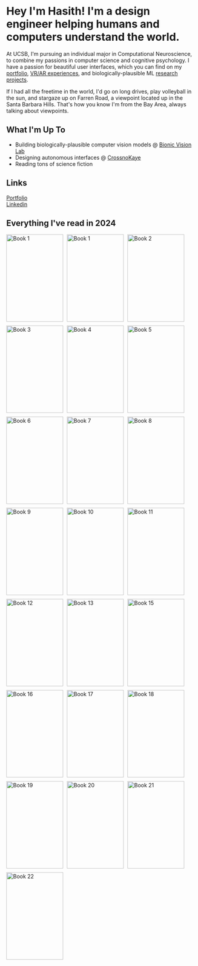 # Hey I'm Hasith! I'm a design engineer helping humans and computers understand the world.

At UCSB, I'm pursuing an individual major in Computational Neuroscience, to combine my passions in computer science and cognitive psychology. I have a passion for beautiful user interfaces, which you can find
on my [portfolio](https://www.hasithbasnayake.com), [VR/AR experiences](https://github.com/hasithbasnayake/VR-AR-Juggling), and biologically-plausible ML [research projects](https://github.com/hasithbasnayake/project-dynapse).  

If I had all the freetime in the world, I'd go on long drives, play volleyball in the sun, and stargaze up on Farren Road, a viewpoint located up in the Santa Barbara Hills. That's how you know I'm from the Bay Area, always talking about viewpoints.

## What I'm Up To 
* Building biologically-plausible computer vision models @ [Bionic Vision Lab](https://bionicvisionlab.org/)
* Designing autonomous interfaces @ [CrossnoKaye](https://crossnokaye.com/)
* Reading tons of science fiction

## Links
[Portfolio](https://www.hasithbasnayake.com/)
<br>
[Linkedin](https://www.linkedin.com/in/hasith-basnayake)

## Everything I've read in 2024

<div style="display: flex; flex-wrap: wrap; gap: 10px;">

  <img src="https://m.media-amazon.com/images/I/81nq+ewtkcL._AC_UF1000,1000_QL80_.jpg" alt="Book 1" width="150" height="230">
  <img src="https://m.media-amazon.com/images/I/71fg6ReTnOL._AC_UF1000,1000_QL80_.jpg" alt="Book 1" width="150" height="230">
  <img src="https://m.media-amazon.com/images/I/61tqFlvlU3L._AC_UF1000,1000_QL80_.jpg" alt="Book 2" width="150" height="230">
  <img src="https://encrypted-tbn0.gstatic.com/images?q=tbn:ANd9GcTIX2v1QqXU_k2IDhGaiT5mIMnzFYz-v_twcQ&s" alt="Book 3" width="150" height="230">
  <img src="https://m.media-amazon.com/images/I/71XqE4caMNL._AC_UF1000,1000_QL80_.jpg" alt="Book 4" width="150" height="230">
  <img src="https://m.media-amazon.com/images/I/817wY1lc4CL._UF1000,1000_QL80_.jpg" alt="Book 5" width="150" height="230">
  <img src="https://m.media-amazon.com/images/I/51gi6rxS6OL._AC_UF1000,1000_QL80_.jpg" alt="Book 6" width="150" height="230">
  <img src="https://m.media-amazon.com/images/I/71s6siGLrFL._AC_UF1000,1000_QL80_.jpg" alt="Book 7" width="150" height="230">
  <img src="https://i.gr-assets.com/images/S/compressed.photo.goodreads.com/books/1626710416l/58446227.jpg" alt="Book 8" width="150" height="230">
  <img src="https://m.media-amazon.com/images/I/81u6AaycLnL._AC_UF1000,1000_QL80_.jpg" alt="Book 9" width="150" height="230">
  <img src="https://encrypted-tbn0.gstatic.com/images?q=tbn:ANd9GcTrPUBpT_Ncms014m0lsUdImtjGQDDzR4U1rw&s" alt="Book 10" width="150" height="230">
  <img src="https://m.media-amazon.com/images/I/816DWl1doDL.jpg" alt="Book 11" width="150" height="230">
  <img src="https://m.media-amazon.com/images/I/71gxuHqAF-L.jpg" alt="Book 12" width="150" height="230">
  <img src="https://m.media-amazon.com/images/I/61db+mZMtSL.jpg" alt="Book 13" width="150" height="230">
  <img src="https://images.penguinrandomhouse.com/cover/9780345806789" alt="Book 15" width="150" height="230">
  <img src="https://m.media-amazon.com/images/I/71Yt5F+GzJL._AC_UF1000,1000_QL80_.jpg" alt="Book 16" width="150" height="230">
  <img src="https://m.media-amazon.com/images/I/71SO0oCuFlL.jpg" alt="Book 17" width="150" height="230">
  <img src="https://m.media-amazon.com/images/I/71Ha3OShqSL.jpg" alt="Book 18" width="150" height="230">
  <img src="https://m.media-amazon.com/images/I/81FSip5qwhL._AC_UF1000,1000_QL80_.jpg" alt="Book 19" width="150" height="230">
  <img src="https://m.media-amazon.com/images/I/81cb5FCS08L.jpg" alt="Book 20" width="150" height="230">
  <img src="https://encrypted-tbn0.gstatic.com/images?q=tbn:ANd9GcR58eDU2sb9DeWcR9Dt5883UXm56guHXBrD9w&s" alt="Book 21" width="150" height="230">
  <img src="https://m.media-amazon.com/images/I/81gtjmpWblL._AC_UF1000,1000_QL80_.jpg" alt="Book 22" width="150" height="230">

</div>


